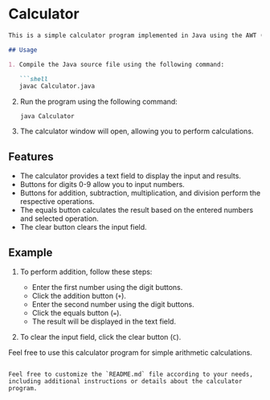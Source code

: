 # Calculator
```markdown
This is a simple calculator program implemented in Java using the AWT (Abstract Window Toolkit) library. It provides basic arithmetic operations such as addition, subtraction, multiplication, and division.

## Usage

1. Compile the Java source file using the following command:

   ```shell
   javac Calculator.java
   ```

2. Run the program using the following command:

   ```shell
   java Calculator
   ```

3. The calculator window will open, allowing you to perform calculations.

## Features

- The calculator provides a text field to display the input and results.
- Buttons for digits 0-9 allow you to input numbers.
- Buttons for addition, subtraction, multiplication, and division perform the respective operations.
- The equals button calculates the result based on the entered numbers and selected operation.
- The clear button clears the input field.

## Example

1. To perform addition, follow these steps:
   - Enter the first number using the digit buttons.
   - Click the addition button (`+`).
   - Enter the second number using the digit buttons.
   - Click the equals button (`=`).
   - The result will be displayed in the text field.

2. To clear the input field, click the clear button (`C`).

Feel free to use this calculator program for simple arithmetic calculations.
```

Feel free to customize the `README.md` file according to your needs, including additional instructions or details about the calculator program.
